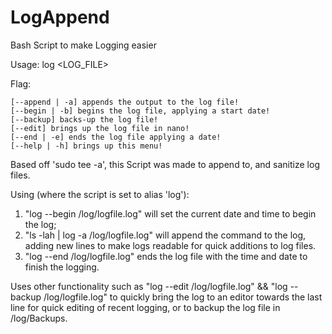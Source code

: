 # LogAppend
Bash Script to make Logging easier

Usage: log <FLAG> <LOG_FILE>
  
  Flag: 
    
    [--append | -a] appends the output to the log file!
    [--begin | -b] begins the log file, applying a start date!
    [--backup] backs-up the log file!
    [--edit] brings up the log file in nano!
    [--end | -e] ends the log file applying a date!
    [--help | -h] brings up this menu!


Based off 'sudo tee -a', this Script was made to append to, and sanitize log files.

Using (where the script is set to alias 'log'): 
  1) "log --begin /log/logfile.log" will set the current date and time to begin the log;
  2) "ls -lah | log -a /log/logfile.log" will append the command to the log, adding new lines to make logs readable for quick additions to log files.
  3) "log --end /log/logfile.log" ends the log file with the time and date to finish the logging.

Uses other functionality such as "log --edit /log/logfile.log" && "log --backup /log/logfile.log" to quickly bring the log to an editor towards the last line for quick editing of recent logging, or to backup the log file in /log/Backups.

